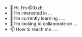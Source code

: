 - 👋 Hi, I’m @0xzhj
- 👀 I’m interested in ...
- 🌱 I’m currently learning .....
- 💞️ I’m looking to collaborate on ...
- 📫 How to reach me .....

<!---
0xzhj/0xzhj is a ✨ special ✨ repository because its `README.md` (this file) appears on your GitHub profile.
You can click the Preview link to take a look at your changes.
--->
